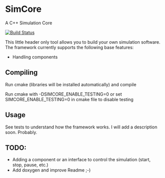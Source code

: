 # SimCore
A C++ Simulation Core

[![Build Status](https://travis-ci.com/JensKlimke/SimCore.svg?branch=sim-only)](https://travis-ci.com/JensKlimke/SimCore)

This little header only tool allows you to build your own simulation software. The framework currently supports the following base features:
* Handling components 

## Compiling
Run cmake (libraries will be installed automatically) and compile

Run cmake with -DSIMCORE_ENABLE_TESTING=0 or set SIMCORE_ENABLE_TESTING=0 in cmake file to disable testing

## Usage
See tests to understand how the framework works. I will add a description soon. Probably. 

## TODO:
* Adding a component or an interface to control the simulation (start, stop, pause, etc.)
* Add doxygen and improve Readme ;-)